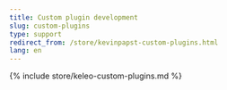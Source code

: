 ```yaml
---
title: Custom plugin development
slug: custom-plugins
type: support
redirect_from: /store/kevinpapst-custom-plugins.html
lang: en
---
```


{% include store/keleo-custom-plugins.md %}
